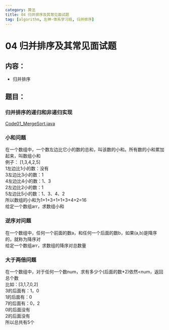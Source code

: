 ```yaml
---
category: 算法
title: 04 归并排序及其常见面试题
tag: [algorithm, 左神-体系学习班, 归并排序]
---
```

# 04 归并排序及其常见面试题

## 内容：
- 归并排序

## 题目：

### 归并排序的递归和非递归实现
[Code01_MergeSort.java](https://github.com/nibnait/algorithms/blob/master/src/main/java/algorithm_practice/algorithmzuo/b_%E4%BD%93%E7%B3%BB%E5%AD%A6%E4%B9%A0%E7%8F%AD/class04/Code01_MergeSort.java)

### 小和问题
在一个数组中，一个数左边比它小的数的总和，叫该数的小和。所有数的小和累加起来，叫数组小和  
例子： [1,3,4,2,5]  
1左边比1小的数：没有  
3左边比3小的数：1  
4左边比4小的数：1、3  
2左边比2小的数：1  
5左边比5小的数：1、3、4、2  
所以数组的小和为1+1+3+1+1+3+4+2=16  
给定一个数组arr，求数组小和  


### 逆序对问题
在一个数组中，任何一个前面的数a，和任何一个后面的数b，如果(a,b)是降序的，就称为降序对  
给定一个数组arr，求数组的降序对总数量


### 大于两倍问题
在一个数组中，对于任何一个数num，求有多少个(后面的数*2)依然<num，返回总个数  
比如：[3,1,7,0,2]  
3的后面有：1，0  
1的后面有：0  
7的后面有：0，2  
0的后面没有  
2的后面没有  
所以总共有5个  

